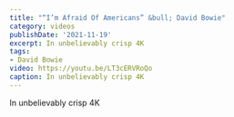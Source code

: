 ```yaml
---
title: "“I’m Afraid Of Americans” &bull; David Bowie"
category: videos
publishDate: '2021-11-19'
excerpt: In unbelievably crisp 4K
tags:
- David Bowie
video: https://youtu.be/LT3cERVRoQo
caption: In unbelievably crisp 4K
---
```

In unbelievably crisp 4K
